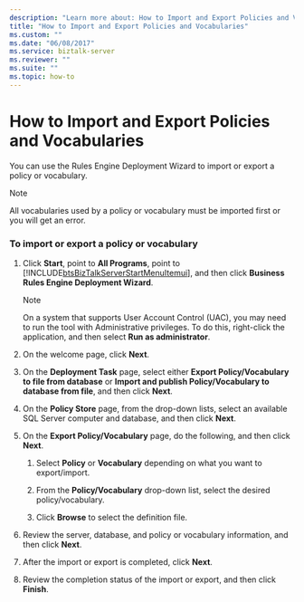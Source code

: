 ```yaml
---
description: "Learn more about: How to Import and Export Policies and Vocabularies"
title: "How to Import and Export Policies and Vocabularies"
ms.custom: ""
ms.date: "06/08/2017"
ms.service: biztalk-server
ms.reviewer: ""
ms.suite: ""
ms.topic: how-to
---
```

# How to Import and Export Policies and Vocabularies
You can use the Rules Engine Deployment Wizard to import or export a policy or vocabulary.  

> [!NOTE]
>  All vocabularies used by a policy or vocabulary must be imported first or you will get an error.  

### To import or export a policy or vocabulary  

1. Click **Start**, point to **All Programs**, point to [!INCLUDE[btsBizTalkServerStartMenuItemui](../includes/btsbiztalkserverstartmenuitemui-md.md)], and then click **Business Rules Engine Deployment Wizard**.  

   > [!NOTE]
   >  On a system that supports User Account Control (UAC), you may need to run the tool with Administrative privileges. To do this, right-click the application, and then select **Run as administrator**.  

2. On the welcome page, click **Next**.  

3. On the **Deployment Task** page, select either **Export Policy/Vocabulary to file from database** or **Import and publish Policy/Vocabulary to database from file**, and then click **Next**.  

4. On the **Policy Store** page, from the drop-down lists, select an available SQL Server computer and database, and then click **Next**.  

5. On the **Export Policy/Vocabulary** page, do the following, and then click **Next**.  

   1.  Select **Policy** or **Vocabulary** depending on what you want to export/import.  

   2.  From the **Policy/Vocabulary** drop-down list, select the desired policy/vocabulary.  

   3.  Click **Browse** to select the definition file.  

6. Review the server, database, and policy or vocabulary information, and then click **Next**.  

7. After the import or export is completed, click **Next**.  

8. Review the completion status of the import or export, and then click **Finish**.
